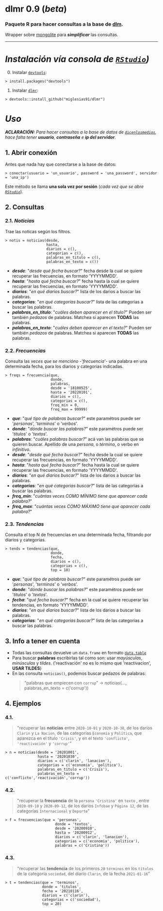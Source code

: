 # dlmr 0.9 (*beta*)
### Paquete R para hacer consultas a la base de [dlm](https://twitter.com/dicenlosmedios).

Wrapper sobre [mongolite](https://github.com/jeroen/mongolite) para ***simplificar*** las consultas.

---
# ***Instalación vía consola de [`RStudio`](https://rstudio.com/))***

0. Instalar [`devtools`](https://github.com/r-lib/devtools):
```
> install.packages("devtools")
```
1. Instalar [`dlmr`](https://github.com/miglesias91/dlmr):
 ```
> devtools::install_github("miglesias91/dlmr")
```
# ***Uso***
***ACLARACIÓN:*** *Para hacer consultas a la base de datos de [`dicenlosmedios`](https://twitter.com/dicenlosmedios), hace falta tener **usuario**, **contraseña** e **ip del servidor**.*

## 1. Abrir conexión
Antes que nada hay que conectarse a la base de datos:
```
> conectar(usuario = 'un_usuario', password = 'una_password', servidor = 'una_ip')
```
Este método se llama **una sola vez por sesión** (*cada vez que se abre [`RStudio`](https://rstudio.com/)*).

## 2. Consultas
### 2.1. *Noticias*
Trae las noticas según los filtros.
```
> notis = noticias(desde,
                   hasta,
                   diarios = c(),
                   categorias = c(),
                   palabras_en_titulo = c(),
                   palabras_en_texto = c())
```
- ***desde***: "*desde qué fecha buscar?*" fecha desde la cual se quiere recuperar las frecuencias, en formato 'YYYYMMDD'.
- ***hasta***: "*hasta qué fecha buscar?*" fecha hasta la cual se quiere recuperar las frecuencias, en formato 'YYYYMMDD'.
- ***diarios***: "*en qué diarios buscar?*" lista de los darios a buscar las palabras.
- ***categorias***: "*en qué categorias buscar?*" lista de las categorias a buscar las palabras.
- ***palabras_en_titulo***: "*cuáles deben aparecer en el título?*" Pueden ser también *pedazos* de palabras. Matchea si aparecen **TODAS** las palabras.
- ***palabras_en_texto***: "*cuáles deben aparecer en el texto?*" Pueden ser también *pedazos* de palabras. Matchea si aparecen **TODAS** las palabras.

### 2.2. *Frecuencias*
Consulta las *veces que se mencióno* -*'frecuencia'*- una palabra en una determinada fecha, para los diarios y categorias indicadas. 
```
> freqs = frecuencia(que,
                     donde,
                     palabras,
                     desde = '18100525',
                     hasta = '20220101',
                     diarios = c(),
                     categorias = c(),
                     freq_min = 0,
                     freq_max = 99999)
```
- ***que***: "*qué tipo de palabras buscar?*" este paramétros puede ser '*personas*', '*terminos*' o '*verbos*'.
- ***donde***: "*dónde buscar las palabras?*" este paramétros puede ser '*titulos*' o '*textos*'.
- ***palabras***: "*cuáles palabras buscar?*" acá van las palabras que se quieren buscar. Apellido de una *persona*, o *término*, o verbo en *infinitivo*.
- ***desde***: "*desde qué fecha buscar?*" fecha desde la cual se quiere recuperar las frecuencias, en formato 'YYYYMMDD'.
- ***hasta***: "*hasta qué fecha buscar?*" fecha hasta la cual se quiere recuperar las frecuencias, en formato 'YYYYMMDD'.
- ***diarios***: "*en qué diarios buscar?*" lista de los darios a buscar las palabras.
- ***categorias***: "*en qué categorias buscar?*" lista de las categorias a buscar las palabras.
- ***freq_min***: "*cuántas veces COMO MÍNIMO tiene que aparecer cada palabra?*"
- ***freq_max***: "*cuántas veces COMO MÁXIMO tiene que aparecer cada palabra?*"

### 2.3. *Tendencias*
Consulta el top N de frecuencias en una determinada fecha, filtrando por diarios y categorias. 
```
> tends = tendencias(que,
                     donde,
                     fecha,
                     diarios = c(),
                     categorias = c(),
                     top = 10)
```
- ***que***: "*qué tipo de palabras buscar?*" este paramétros puede ser '*personas*', '*terminos*' o '*verbos*'.
- ***donde***: "*dónde buscar las palabras?*" este paramétros puede ser '*titulos*' o '*textos*'.
- ***fecha***: "*qué fecha buscar?*" fecha en la cual se quiere recuperar las tendencias, en formato 'YYYYMMDD'.
- ***diarios***: "*en qué diarios buscar?*" lista de los darios a buscar las palabras.
- ***categorias***: "*en qué categorias buscar?*" lista de las categorias a buscar las palabras.

## 3. Info a tener en cuenta
- Todas las consultas devuelve un `data.frame` en formato [`data.table`](https://github.com/Rdatatable/data.table)
- Para buscar **palabras** escribirlas tal como son: usar *mayúsculas*, *minúsculas* y *tildes*. ('reactivación' no es lo mismo que 'reactivacion', **USAR TILDES**)
- En las consulta `noticias()`, podemos buscar pedazos de palabras:
    > "palabras que empiecen con `corrup`" -> noticias(..., palabras_en_texto = c('corrup'))

## 4. Ejemplos
### 4.1.
> "recuperar las **noticias** entre `2020-10-01` y `2020-10-30`, de los darios `Clarin` y `La Nacion`, de las categorías `Economía` y `Política`, que aparezca en el título `'Crisis'`, y en el texto `'conflicto'`, `'reactivación'` y `'corrup'`"
```
> n = noticias(desde = '20201001',
               hasta = '20201030',
               diarios = c('clarin', 'lanacion'),
               categorias = c('economia', 'politica'),
               palabras_en_titulo = c('Crisis'),
               palabras_en_texto = c('conflicto','reactivación','corrup'))
```
### 4.2.
> "recuperar la **frecuencia** de la `persona` `'Cristina'` en `texto` , entre `2020-09-10` y `2020-09-12`, de los darios `Infobae` y `Página 12`, de las categorías `Internacional` y `Deporte`"
```
> f = frecuencias(que = 'personas',
                       donde = 'textos',
                       desde = '20200910',
                       hasta = '20200912',
                       diarios = c('clarin', 'lanacion'),
                       categorias = c('economia', 'politica'),
                       palabras = c('Cristina'))
```
### 4.3.
> "recuperar las **tendencia** de los primeros `20` `términos` en los `títulos` de la categoría `sociedad`, del diario `Clarin`, de la fecha `2021-01-16`"
```
> t = tendencias(que = 'terminos',
                 donde = 'titulos',
                 fecha = '20210116',
                 diarios = c('clarin'),
                 categorias = c('sociedad'),
                 top = 20)
```
